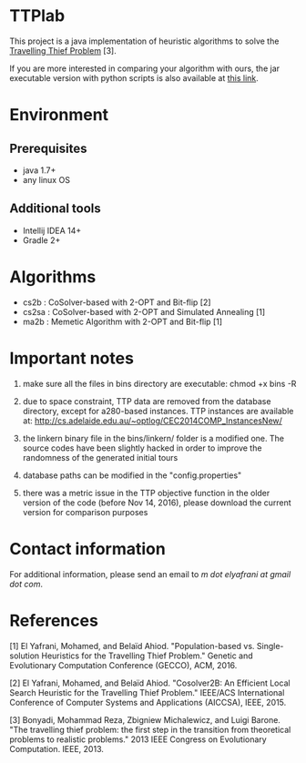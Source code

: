 # TTPlab

This project is a java implementation of heuristic algorithms to solve
the [Travelling Thief Problem](http://cs.adelaide.edu.au/~optlog/research/combinatorial.php) [3].

If you are more interested in comparing your algorithm with ours, 
the jar executable version with python scripts is also available at 
[this link](https://github.com/yafrani/ttplab-jar).


# Environment

## Prerequisites
- java 1.7+
- any linux OS

## Additional tools
- Intellij IDEA 14+
- Gradle 2+


# Algorithms

- cs2b  : CoSolver-based with 2-OPT and Bit-flip [2]
- cs2sa : CoSolver-based with 2-OPT and Simulated Annealing [1]
- ma2b  : Memetic Algorithm with 2-OPT and Bit-flip [1]


# Important notes

1. make sure all the files in bins directory are executable:
   chmod +x bins -R

2. due to space constraint, TTP data are removed from the database directory,
   except for a280-based instances. TTP instances are available at:
   http://cs.adelaide.edu.au/~optlog/CEC2014COMP_InstancesNew/

3. the linkern binary file in the bins/linkern/ folder is a modified one.
   The source codes have been slightly hacked in order to improve the randomness of
   the generated initial tours

4. database paths can be modified in the "config.properties"

5. there was a metric issue in the TTP objective function in the older version of the code (before Nov 14, 2016), 
   please download the current version for comparison purposes


# Contact information

For additional information, please send an email to *m dot elyafrani at gmail dot com*.


# References

[1] El Yafrani, Mohamed, and Belaïd Ahiod. "Population-based vs. Single-solution Heuristics for the Travelling Thief Problem." Genetic and Evolutionary Computation Conference (GECCO), ACM, 2016.

[2] El Yafrani, Mohamed, and Belaïd Ahiod. "Cosolver2B: An Efficient Local Search Heuristic for the Travelling Thief Problem." IEEE/ACS International Conference of Computer Systems and Applications (AICCSA), IEEE, 2015.

[3] Bonyadi, Mohammad Reza, Zbigniew Michalewicz, and Luigi Barone. "The travelling thief problem: the first step in the transition from theoretical problems to realistic problems." 2013 IEEE Congress on Evolutionary Computation. IEEE, 2013.
